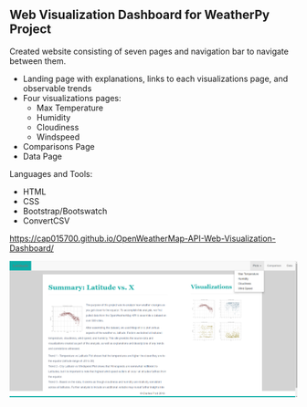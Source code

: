 
## Web Visualization Dashboard for WeatherPy Project

Created website consisting of seven pages and navigation bar to navigate between them.
- Landing page with explanations, links to each visualizations page, and observable trends
- Four visualizations pages:
  - Max Temperature
  - Humidity
  - Cloudiness
  - Windspeed
- Comparisons Page
- Data Page 

Languages and Tools:
- HTML
- CSS
- Bootstrap/Bootswatch
- ConvertCSV

https://cap015700.github.io/OpenWeatherMap-API-Web-Visualization-Dashboard/

![WebViz](WebViz.png)
